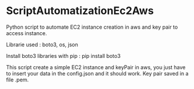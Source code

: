 # ScriptAutomatizationEc2Aws
Python script to automate EC2 instance creation in aws and key pair to access instance.

Librarie used : boto3, os, json

Install boto3 libraries with pip : pip install boto3

This script create a simple EC2 instance and keyPair in aws, you just have to insert your data in the config.json and it should work.
Key pair saved in a file .pem.

